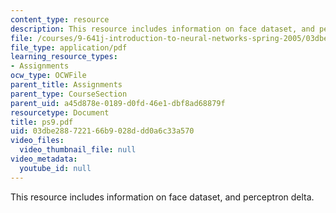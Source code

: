```yaml
---
content_type: resource
description: This resource includes information on face dataset, and perceptron delta.
file: /courses/9-641j-introduction-to-neural-networks-spring-2005/03dbe288722166b9028ddd0a6c33a570_ps9.pdf
file_type: application/pdf
learning_resource_types:
- Assignments
ocw_type: OCWFile
parent_title: Assignments
parent_type: CourseSection
parent_uid: a45d878e-0189-d0fd-46e1-dbf8ad68879f
resourcetype: Document
title: ps9.pdf
uid: 03dbe288-7221-66b9-028d-dd0a6c33a570
video_files:
  video_thumbnail_file: null
video_metadata:
  youtube_id: null
---
```

This resource includes information on face dataset, and perceptron delta.

